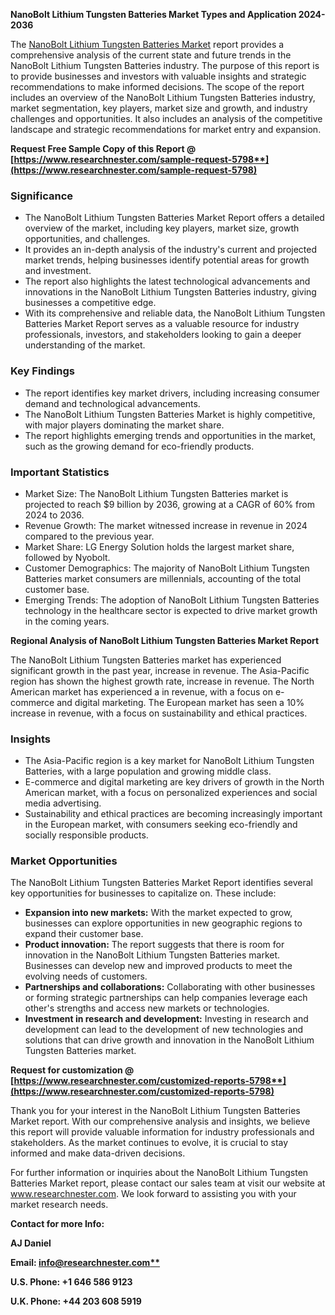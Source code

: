 ﻿**NanoBolt Lithium Tungsten Batteries Market Types and Application 2024-2036**

The [NanoBolt Lithium Tungsten Batteries Market](https://www.researchnester.com/reports/nanobolt-lithium-tungsten-batteries-market/5798) report provides a comprehensive analysis of the current state and future trends in the NanoBolt Lithium Tungsten Batteries industry. The purpose of this report is to provide businesses and investors with valuable insights and strategic recommendations to make informed decisions. The scope of the report includes an overview of the NanoBolt Lithium Tungsten Batteries industry, market segmentation, key players, market size and growth, and industry challenges and opportunities. It also includes an analysis of the competitive landscape and strategic recommendations for market entry and expansion.

**Request Free Sample Copy of this Report @ [https://www.researchnester.com/sample-request-5798**](https://www.researchnester.com/sample-request-5798)**
### **Significance**
- The NanoBolt Lithium Tungsten Batteries Market Report offers a detailed overview of the market, including key players, market size, growth opportunities, and challenges.
- It provides an in-depth analysis of the industry's current and projected market trends, helping businesses identify potential areas for growth and investment.
- The report also highlights the latest technological advancements and innovations in the NanoBolt Lithium Tungsten Batteries industry, giving businesses a competitive edge.
- With its comprehensive and reliable data, the NanoBolt Lithium Tungsten Batteries Market Report serves as a valuable resource for industry professionals, investors, and stakeholders looking to gain a deeper understanding of the market.
### **Key Findings**
- The report identifies key market drivers, including increasing consumer demand and technological advancements.
- The NanoBolt Lithium Tungsten Batteries Market is highly competitive, with major players dominating the market share.
- The report highlights emerging trends and opportunities in the market, such as the growing demand for eco-friendly products.
### **Important Statistics**
- Market Size: The NanoBolt Lithium Tungsten Batteries market is projected to reach $9 billion by 2036, growing at a CAGR of 60% from 2024 to 2036.
- Revenue Growth: The market witnessed increase in revenue in 2024 compared to the previous year.
- Market Share: LG Energy Solution holds the largest market share, followed by Nyobolt.
- Customer Demographics: The majority of NanoBolt Lithium Tungsten Batteries market consumers are millennials, accounting of the total customer base.
- Emerging Trends: The adoption of NanoBolt Lithium Tungsten Batteries technology in the healthcare sector is expected to drive market growth in the coming years.

**Regional Analysis of NanoBolt Lithium Tungsten Batteries Market Report**

The NanoBolt Lithium Tungsten Batteries market has experienced significant growth in the past year, increase in revenue. The Asia-Pacific region has shown the highest growth rate, increase in revenue. The North American market has experienced a in revenue, with a focus on e-commerce and digital marketing. The European market has seen a 10% increase in revenue, with a focus on sustainability and ethical practices.
### **Insights**
- The Asia-Pacific region is a key market for NanoBolt Lithium Tungsten Batteries, with a large population and growing middle class.
- E-commerce and digital marketing are key drivers of growth in the North American market, with a focus on personalized experiences and social media advertising.
- Sustainability and ethical practices are becoming increasingly important in the European market, with consumers seeking eco-friendly and socially responsible products.
### **Market Opportunities**
The NanoBolt Lithium Tungsten Batteries Market Report identifies several key opportunities for businesses to capitalize on. These include:

- **Expansion into new markets:** With the market expected to grow, businesses can explore opportunities in new geographic regions to expand their customer base.
- **Product innovation:** The report suggests that there is room for innovation in the NanoBolt Lithium Tungsten Batteries market. Businesses can develop new and improved products to meet the evolving needs of customers.
- **Partnerships and collaborations:** Collaborating with other businesses or forming strategic partnerships can help companies leverage each other's strengths and access new markets or technologies.
- **Investment in research and development:** Investing in research and development can lead to the development of new technologies and solutions that can drive growth and innovation in the NanoBolt Lithium Tungsten Batteries market.

**Request for customization @ [https://www.researchnester.com/customized-reports-5798**](https://www.researchnester.com/customized-reports-5798)**

Thank you for your interest in the NanoBolt Lithium Tungsten Batteries Market report. With our comprehensive analysis and insights, we believe this report will provide valuable information for industry professionals and stakeholders. As the market continues to evolve, it is crucial to stay informed and make data-driven decisions.

For further information or inquiries about the NanoBolt Lithium Tungsten Batteries Market report, please contact our sales team at visit our website at www.researchnester.com. We look forward to assisting you with your market research needs.

**Contact for more Info:**

**AJ Daniel**

**Email: [info@researchnester.com**](mailto:info@researchnester.com)**

**U.S. Phone: +1 646 586 9123** 

**U.K. Phone: +44 203 608 5919**

